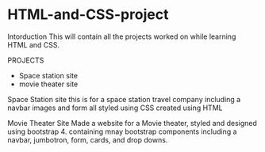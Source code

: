 # HTML-and-CSS-project
Intorduction
This will contain all the projects worked on while learning HTML and CSS.

PROJECTS
- Space station site
- movie theater site

Space Station site
  this is for a space station travel company including a navbar images and form all styled using CSS created using HTML

  Movie Theater Site
    Made a website for a Movie theater, styled and designed using bootstrap 4. containing mnay bootstrap components including a navbar, jumbotron, form, cards, and drop downs.
